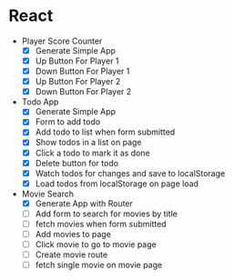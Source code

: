 # React

* Player Score Counter
  * [x] Generate Simple App
  * [x] Up Button For Player 1
  * [x] Down Button For Player 1
  * [x] Up Button For Player 2
  * [x] Down Button For Player 2
* Todo App
  * [x] Generate Simple App
  * [x] Form to add todo
  * [x] Add todo to list when form submitted
  * [x] Show todos in a list on page
  * [x] Click a todo to mark it as done
  * [x] Delete button for todo
  * [x] Watch todos for changes and save to localStorage
  * [x] Load todos from localStorage on page load
* Movie Search
  * [x] Generate App with Router
  * [ ] Add form to search for movies by title
  * [ ] fetch movies when form submitted
  * [ ] Add movies to page
  * [ ] Click movie to go to movie page
  * [ ] Create movie route
  * [ ] fetch single movie on movie page
